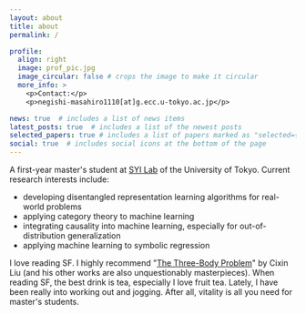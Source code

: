 ```yaml
---
layout: about
title: about
permalink: /

profile:
  align: right
  image: prof_pic.jpg
  image_circular: false # crops the image to make it circular
  more_info: >
    <p>Contact:</p>
    <p>negishi-masahiro1110[at]g.ecc.u-tokyo.ac.jp</p>

news: true  # includes a list of news items
latest_posts: true  # includes a list of the newest posts
selected_papers: true # includes a list of papers marked as "selected={true}"
social: true  # includes social icons at the bottom of the page
---
```


A first-year master's student at [SYI Lab](http://www.ms.k.u-tokyo.ac.jp/index.html) of the University of Tokyo. Current research interests include:
- developing disentangled representation learning algorithms for real-world problems
- applying category theory to machine learning
- integrating causality into machine learning, especially for out-of-distribution generalization
- applying machine learning to symbolic regression

I love reading SF. I highly recommend "[The Three-Body Problem](https://www.amazon.co.jp/Three-Body-Problem-Cixin-Liu/dp/178497157X)" by Cixin Liu (and his other works are also unquestionably masterpieces). When reading SF, the best drink is tea, especially I love fruit tea. Lately, I have been really into working out and jogging. After all, vitality is all you need for master's students.
